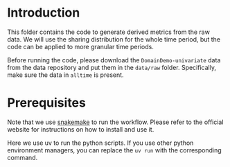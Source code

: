 # Introduction

This folder contains the code to generate derived metrics from the raw data.
We will use the sharing distribution for the whole time period, but the code can be applied to more granular time periods.

Before running the code, please download the `DomainDemo-univariate` data from the data repository and put them in the `data/raw` folder.
Specifically, make sure the data in `alltime` is present.

# Prerequisites

Note that we use [snakemake](https://snakemake.readthedocs.io/en/stable/) to run the workflow.
Please refer to the official website for instructions on how to install and use it.

Here we use uv to run the python scripts.
If you use other python environment managers, you can replace the `uv run` with the corresponding command.